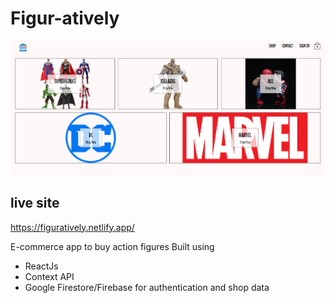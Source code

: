 # Figur-atively

![](./figure.png)

## live site
https://figuratively.netlify.app/

E-commerce app to buy action figures
Built using 
- ReactJs
- Context API
- Google Firestore/Firebase for authentication and shop data
